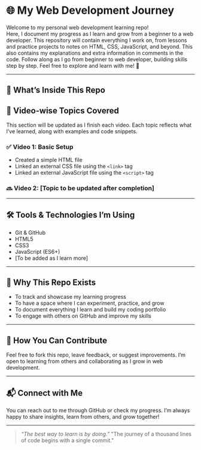# 🌐 My Web Development Journey

Welcome to my personal web development learning repo!  
Here, I document my progress as I learn and grow from a beginner to a web developer. This repository will contain everything I work on, from lessons and practice projects to notes on HTML, CSS, JavaScript, and beyond. This also contains my explanations and extra information in comments in the code. Follow along as I go from beginner to web developer, building skills step by step. Feel free to explore and learn with me! 🚀

---

## 🚀 What’s Inside This Repo

## 🎥 Video-wise Topics Covered

This section will be updated as I finish each video. Each topic reflects what I’ve learned, along with examples and code snippets.

### ✅ Video 1: Basic Setup
- Created a simple HTML file
- Linked an external CSS file using the `<link>` tag
- Linked an external JavaScript file using the `<script>` tag

### 🔜 Video 2: [Topic to be updated after completion]

---

## 🛠️ Tools & Technologies I’m Using

- Git & GitHub
- HTML5
- CSS3
- JavaScript (ES6+)
- [To be added as I learn more]

---

## 🧠 Why This Repo Exists

- To track and showcase my learning progress
- To have a space where I can experiment, practice, and grow
- To document everything I learn and build my coding portfolio
- To engage with others on GitHub and improve my skills

---

## 🌱 How You Can Contribute

Feel free to fork this repo, leave feedback, or suggest improvements. I’m open to learning from others and collaborating as I grow in web development.

---

## 📬 Connect with Me

You can reach out to me through GitHub or check my progress. I’m always happy to share insights, learn from others, and grow together! 

---

> _“The best way to learn is by doing.”_
> "The journey of a thousand lines of code begins with a single commit."
